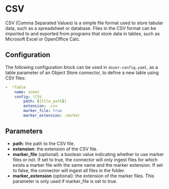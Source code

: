 # CSV

CSV (Comma Separated Values) is a simple file format used to store tabular data, such as a spreadsheet or database. Files in the CSV format can be imported to and exported from programs that store data in tables, such as Microsoft Excel or OpenOffice Calc.

## Configuration

The following configuration block can be used in `dozer-config.yaml`, as a table parameter of an Object Store connector, to define a new table using CSV files:

```yaml
-  !Table
    name: zones
    config: !CSV
        path: {{file_path}} 
        extension: .csv
        marker_file: true
        marker_extension: .marker
```
<!-- # header: false
        # separator: ';'
        # ingestion_type: append-only
 -->

## Parameters

* **path**: the path to the CSV file.
* **extension**: the extension of the CSV file.
* **marker_file** (optional): a boolean value indicating whether to use marker files or not. If set to true, the connector will only ingest files for which exists a marker file with the same name and the marker extension. If set to false, the connector will ingest all files in the folder.
* **marker_extension** (optional): the extension of the marker files. This parameter is only used if marker_file is set to true.